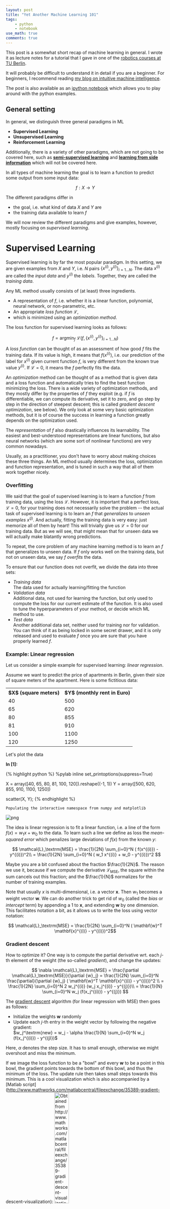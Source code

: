```yaml
---
layout: post
title: "Yet Another Machine Learning 101"
tags:
    - python
    - notebook
use_math: true
comments: true
---
```

This post is a somewhat short recap of machine learning in general. I wrote it
as lecture notes for a tutorial that I gave in one of the [robotics courses at
TU Berlin](http://www.robotics.tu-berlin.de).

It will probably be difficult to understand it in detail if you are a beginner.
For beginners, I recommend reading [my blog on intuitive machine
intelligence](http://www.intuitivemi.de).

The post is also available as an [ipython notebook](https://github.com/shoefer/shoefer.github.io/blob/master/notebooks/Yet%20Another%20Machine%20Learning%20101.ipynb) which allows you to play around with the python examples.

## General setting

In general, we distinguish three general paradigms in ML

- **Supervised Learning**
- **Unsupervised Learning**
- **Reinforcement Learning**

Additionally, there is a variety of other paradigms, which are not going to be
covered here, such as [**semi-supervised
learning**](https://en.wikipedia.org/wiki/Semi-supervised_learning) and
[**learning from side information**](http://arxiv.org/abs/1511.06429) which will
not be covered here.

In all types of machine learning the goal is to learn a function to predict some
output from some input data:

$$f: X \rightarrow Y$$

The different paradigms differ in
- the goal, i.e. what kind of data $X$ and $Y$ are
- the training data available to learn $f$

We will now review the different paradigms and give examples, however, mostly
focusing on *supervised learning*.

# Supervised Learning

Supervised learning is by far the most popular paradigm. In this setting, we are
given examples from $X$ and $Y$, i.e. $N$ pairs $\{ x^{(i)}, y^{(i)}
\}_{i=1\ldots N }$. The data $x^{(i)}$ are called the *input data* and $y^{(i)}$
the *labels*.
Together, they are called the *training data*.

Any ML method usually consists of (at least) three ingredients.

- A representation of $f$, i.e. whether it is a linear function, polynomial,
neural network, or non-parametric, etc.
- An appropriate *loss function* $\mathcal{L}$,
- which is minimized using an *optimization method*.

The loss function for supervised learning looks as follows:

$$f = \textrm{argmin}_{f}\ \mathcal{L} ( f, \{ x^{(i)}, y^{(i)} \}_{i=1\ldots N
})$$

A *loss function* can be thought of as an assessment of how good $f$ fits the
training data. If its value is high, it means that $f(x^{(i)})$, i.e. our
prediction of the label for $x^{(i)}$ given current function $f$, is very
different from the known true value $y^{(i)}$. If $\mathcal{L} = 0$, it means
the $f$ perfectly fits the data.

An *optimization* method can be thought of as a method that is given data and a
loss function and automatically tries to find the best function minimizing the
loss. There is a wide variety of optimization methods, and they mostly differ by
the properties of $f$ they exploit (e.g. if $f$ is differentiable, we can
compute its derivative, set it to zero, and go step by step in the direction of
steepest descent; this is called *gradient descent optimization*, see below). We
only look at some very basic optimization methods, but it is of course the
success in learning a function greatly depends on the optimization used.

The *representation* of $f$ also drastically influences its learnability. The
easiest and best-understood representations are linear functions, but also
neural networks (which are some sort of nonlinear functions) are very common
nowadays.

Usually, as a practitioner, you don't have to worry about making choices these
three things.
An ML method usually determines  the loss, optimization and function
representation, and is tuned in such a way that all of them work together
nicely.

### Overfitting

We said that the goal of supervised learning is to learn a function $f$ from
training data, using the loss $\mathcal{L}$. However, it is important that a
perfect loss, $\mathcal{L}=0$, for your training does not necessarily solve the
problem -- the actual task of supervised learning is to learn an $f$ that
*generalizes* to *unseen examples* $x^{(j)}$. And actually, fitting the training
data is very easy: just memorize all of them by heart! This will trivially give
us $\mathcal{L}=0$ for our training data. But as we will see, that might mean
that for unseen data we will actually make blatantly wrong predictions.

To repeat, the core problem of any machine learning method is to learn an $f$
that generalizes to unseen data. If $f$ only works well on the training data,
but not on unseen data, we say $f$ *overfits* the data.

To ensure that our function does not overfit, we divide the data into three
sets:

- *Training data*<br/>The data used for actually learning/fitting the function
- *Validation data*<br/>Additional data, not used for learning the function, but
only used to compute the loss for our current estimate of the function. It is
also used to tune the hyperparameters of your method, or decide which ML method
to use.
- *Test data* <br/>Another additional data set, neither used for training nor
for validation. You can think of it as being locked in some secret drawer, and
it is only released and used to evaluate $f$ once you are sure that you have
properly learned $f$.

### Example: Linear regression

Let us consider a simple example for supervised learning: *linear regression*.

Assume we want to predict the price of apartments in Berlin, given their size of
square meters of the apartment. Here is some fictitious data:

<table style="border 1px solid black;">
<tr>
<th> $X$ (square meters) </th>
<th> $Y$ (monthly rent in Euro)</th>
</tr>
<tr>
<td>40</td><td>500</td>
</tr>
<tr>
<td>65</td><td>620</td>
</tr>
<tr>
<td>80</td><td>855</td>
</tr>
<tr>
<td>81</td><td>910</td>
</tr>
<tr>
<td>100</td><td>1100</td>
</tr>
<tr>
<td>120</td><td>1250</td>
</tr>
</table>

Let's plot the data

**In [1]:**

{% highlight python %}
%pylab inline
set_printoptions(suppress=True)

X = array([40, 65, 80, 81, 100, 120]).reshape((-1, 1))
Y = array([500, 620, 855, 910, 1100, 1250])

scatter(X, Y);
{% endhighlight %}

    Populating the interactive namespace from numpy and matplotlib



![png]({{site.url}}/notebooks/yet-another-machine-learning-101_files/yet-another-machine-learning-101_2_1.png)


The idea is linear regression is to fit a linear function, i.e. a line of the
form $f(x) = w_1 x + w_0$ to the data. To learn such a line we define as loss
the *mean-squared error* which penalizes large deviations of $f(x)$ from the
known $y$:

$$ \mathcal{L}_\textrm{MSE}
= \frac{1}{2N}  \sum_{i=0}^N ( f(x^{(i)}) - y^{(i)})^2\\
= \frac{1}{2N} \sum_{i=0}^N ( w_1 x^{(i)} + w_0 - y^{(i)})^2
$$

Maybe you are a bit confused about the fraction $\frac{1}{2N}$. The reason we
use it, because if we compute the derivative $\mathcal{L}_\textrm{MSE}$, the
square within the sum cancels out this fraction; and the $\frac{1}{N}$
normalizes for the number of training examples.

Note that usually $x$ is multi-dimensional, i.e. a vector $\mathbf{x}$. Then
$w_1$ becomes a weight vector $\mathbf{w}$.
We can do another trick to get rid of $w_0$ (called the *bias* or *intercept*
term) by appending a $1$ to $\mathbf{x}$, and extending $\mathbf{w}$ by one
dimension. This facilitates notation a bit, as it allows us to write the loss
using vector notation:

$$ \mathcal{L}_\textrm{MSE} = \frac{1}{2N} \sum_{i=0}^N ( \mathbf{w}^T
\mathbf{x}^{(i)} - y^{(i)})^2$$

### Gradient descent

How to optimize it? One way is to compute the partial derivative wrt. each
$j$-th element of the weight (the so-called *gradient*), and change the updates:

$$
\nabla \mathcal{L}_\textrm{MSE} =
\frac{\partial \mathcal{L}_\textrm{MSE}}{\partial {w}_j}
= \frac{1}{2N} \sum_{i=0}^N \frac{\partial}{\partial {w}_j}
( \mathbf{w}^T \mathbf{x}^{(i)} - y^{(i)})^2 \\
= \frac{1}{2N} \sum_{i=0}^N 2 w_j^{(i)}  (w_j x_j^{(i)} - y^{(j)})\\
= \frac{1}{N} \sum_{i=0}^N w_j (f(x_j^{(i)}) - y^{(j)})
$$

The [gradient descent](https://en.wikipedia.org/wiki/Gradient_descent) algorithm
(for linear regression with MSE) then goes as follows:

- Initialize the weights $\mathbf{w}$ randomly
- Update each $j$-th entry in the weight vector by following the negative
gradient:<br/>$w_j^\textrm{new} = w_j - \alpha \frac{1}{N} \sum_{i=0}^N w_j
(f(x_j^{(i)}) - y^{(j)})$

Here, $\alpha$ denotes the step size. It has to small enough, otherwise we might
overshoot and miss the minimum.

If we image the loss function to be a "bowl" and every $\mathbf{w}$ to be a
point in this bowl, the gradient points towards the bottom of this bowl, and
thus the minimum of the loss. The update rule then takes small steps towards
this minimum.
This is a cool visualization which is also accompanied by a [Matlab
script](http://www.mathworks.com/matlabcentral/fileexchange/35389-gradient-
descent-visualization):
<img src="http://www.mathworks.com/matlabcentral/mlc-downloads/downloads/submissions/35389/versions/1/screenshot.png"
style="width:30%" alt="Obtained from http://www.mathworks.com/matlabcentral/fileexchange/35389-gradient-descent-
visualization" />

Gradient descent is a very important technique, very popular especially for
training neural networks (see below).

### Ordinary least squares

In the linear regression case, however, there is a more direct solution. If we
consider $\mathbf{w}$ to be a matrix rather than a vector, we can write the loss
in the following way:

$$ \mathcal{L}_\textrm{MSE} = \frac{1}{2} (\mathbf{X}\mathbf{w} - \mathbf{y})^T
(\mathbf{X}\mathbf{w} - \mathbf{y})$$

where $\mathbf{X}$ contains in each $i$-th *row* on training example
$\mathbf{x}^{(i)}$, and $\mathbf{y}$ in each $i$-th row a label $y^{(i)}$.

Now we can compute the derivative of $\mathcal{L}_\textrm{MSE}$, set it to 0,
and solve for $\mathbf{w}$. As you can check yourself, the derivative is given
by:
$$ \frac{d \mathcal{L}_\textrm{MSE}}{d \mathbf{w}} = \mathbf{X}\mathbf{w} -
\mathbf{y} \\
\mathbf{X}\mathbf{w} - \mathbf{y}  = 0\\
\mathbf{X}\mathbf{w}  = \mathbf{y}
$$

To now solve it for $\mathbf{w}$, we need to invert $\mathbf{X}$ -- which is
usually not possible because it is not square in the general case. But we can
apply a trick, namely use the *pseudo-inverse*:

$$\mathbf{X}\mathbf{w} = \mathbf{y}\\
\mathbf{X}^T\mathbf{X}\mathbf{w} = \mathbf{X}^T\mathbf{y}\\
\mathbf{w} = (\mathbf{X}^T\mathbf{X})^{-1} \mathbf{X}^T\mathbf{y}\\
$$

where the *pseudo-inverse* is given by $(\mathbf{X}^T\mathbf{X})^{-1}
\mathbf{X}^T$.

### Computational example

Let's now implement this in python.



**In [2]:**

{% highlight python %}
# transpose training data and append 1
Xhat = np.hstack([X, np.ones((X.shape[0],1.))])
w = np.linalg.inv(Xhat.T.dot(Xhat)).dot(Xhat.T).dot(Y)
w
{% endhighlight %}




    array([ 10.04581152,  58.78926702])



**In [3]:**

{% highlight python %}
scatter(X, Y)
plot(X, Xhat.dot(w));
{% endhighlight %}


![png]({{site.url}}/notebooks/yet-another-machine-learning-101_files/yet-another-machine-learning-101_5_0.png)


Luckily, there are libraries that do all that for us. One of the most popular ML
libraries in python is *scikit learn*.
We can easily verify that it computes the same function:

(we see that sklearn automatically adds a bias, stored in the variable
"intercept_")

**In [4]:**

{% highlight python %}
from sklearn.linear_model import LinearRegression
lr = LinearRegression()
lr.fit(X, Y)

X_rng = np.linspace(40, 120, 100).reshape((-1,1))

scatter(X, Y)
plot(X_rng, lr.predict(X_rng));
lr.coef_, lr.intercept_
{% endhighlight %}




    (array([ 10.04581152]), 58.789267015706741)




![png]({{site.url}}/notebooks/yet-another-machine-learning-101_files/yet-another-machine-learning-101_7_1.png)


We see that the weights and our prediction (the blue line) are identical. And
you see that it fits the data Ok, but not perfectly. Still, it looks like a
reasonable guess. Most importantly, it also makes a prediction for inputs $x$
for which we did not have any training data.

## Overfitting

What if we don't want to fit a line, but some more complex model, e.g. a
polynomial? This is easily done by *augmenting our input* (also called *feature
expansion*) by different powers of the input:

$f(\tilde{\mathbf{x}}) = [\mathbf{x}, \mathbf{x}^2, \mathbf{x}^3, ... ]$

Let's try that out:

**In [5]:**

{% highlight python %}
def polynomial_feature_expansion(X):
    return np.hstack([X, X**2, X**3, X**4, X**5,])

X_rng = np.linspace(20, 140, 100).reshape((-1,1))

lr = LinearRegression()
lr.fit(polynomial_feature_expansion(X), Y)

scatter(X, Y)
plot(X_rng, lr.predict(polynomial_feature_expansion(X_rng)));
ylim(200, 2000)
lr.coef_, lr.intercept_
{% endhighlight %}




    (array([ 14413.72962393,   -394.63014472,      5.20499616,     -0.03319069,
                 0.00008213]), -201202.688457913)




![png]({{site.url}}/notebooks/yet-another-machine-learning-101_files/yet-another-machine-learning-101_9_1.png)


We see that the training data is fitted almost perfectly; but the function
hallucinates weird values inbetween and before/after the training data! Also,
the weights are actually very high. This is a classical example of overfitting:
we used a function that is too "powerful", as it has many more parameters than
the linear model. There are different ways to remedy this problem:

- [More training data](https://en.wikipedia.org/wiki/Big_data)!
- Restricting the function to a simpler one (e.g. less parameters)<br/>(The
danger can be *underfitting*, i.e. choosing a too simple model)
- Model selection, e.g. using [cross-validation](https://en.wikipedia.org/wiki
/Cross-validation_%28statistics%29)
- Incorporating prior knowledge about the problem, e.g. by [feature
engineering](https://en.wikipedia.org/wiki/Feature_engineering)
- Regularization

At this point we will only talk about
[regularization](https://en.wikipedia.org/wiki/Regularization_%28mathematics%29)
which a special way to force a powerful function not to overfit. The idea is to
put additional terms into the loss function. A popular regularization is *L2*
which puts a [L2-norm](http://mathworld.wolfram.com/L2-Norm.html) penalty on the
weights, i.e. $||\mathbf{w}||^2$ into the loss. The optimizer then has to make
sure not only to fulfill the initial loss, e.g. the mean-squared error, but also
the regularization.

A linear regression with L2 regularization is called *ridge regression*. The
loss then becomes:
$$ \mathcal{L}_\textrm{Ridge} = \frac{1}{2} (\mathbf{X}\mathbf{w} -
\mathbf{y})^T (\mathbf{X}\mathbf{w} - \mathbf{y}) + \alpha ||\mathbf{w}||^2 $$

where $\alpha$ weights the influence of the regularizer.

Ridge regression is also implemented in scikit learn:

**In [6]:**

{% highlight python %}
from sklearn.linear_model import Ridge

lr = Ridge(alpha=20.)
lr.fit(polynomial_feature_expansion(X), Y)

scatter(X, Y)
plot(X_rng, lr.predict(polynomial_feature_expansion(X_rng)));
ylim(200, 2000)
lr.coef_, lr.intercept_
{% endhighlight %}




    (array([-0.05208327, -2.0080791 ,  0.05283245, -0.00047523,  0.00000145]),
     1401.9265643035942)




![png]({{site.url}}/notebooks/yet-another-machine-learning-101_files/yet-another-machine-learning-101_11_1.png)


We see, that the weights are lower and the values inbetween are much smoother;
but still for values $>120$ and $<40$ the linear model reflects our intuition
about the real $f$ better. Therefore, we might choose to increase the
regularization, collect more data or choose a different function
parametrization, e.g. a polynomial with lower degree.

## Regression vs. Classification

Before we talk about more sophisticated supervised learning methods, we should
clarify the terms *regression* and *classification*. The only difference between
these two concepts is whether $y$ is *discrete* or *continuous*. In the previous
example we used regression, i.e. we treated the price as a continuous variable.
In classification, we are usually given a discrete, finite set of *classes*, and
we are only interested in predicting the class of a new input. The only thing
that changes because of this is the loss. We won't bother about these loss
functions now, but in case you are interested, common choices are the
[categorical cross-entropy](https://en.wikipedia.org/wiki/Cross_entropy#Cross-
entropy_error_function_and_logistic_regression) loss or the [hinge
loss](https://en.wikipedia.org/wiki/Hinge_loss).

But watch out, the terminology is not always fully consistent: training a linear
model with a categorical cross-entropy loss is called *logistic regression* --
although it is actually a *classification* method!

## (Deep) Neural Networks

Currently, they are probably the most popular approach in supervised learning.
The idea is to compose the function $f$ of small slightly nonlinear functions
(neurons) and connect them. This small nonlinear functions are called *neurons*,
and together they form a neural network that can be visualized as follows:

<img src="https://upload.wikimedia.org/wikipedia/commons/e/e4/Artificial_neural_network.svg" alt="Artificial neural network
(https://commons.wikimedia.org/wiki/File:Artificial_neural_network.svg)"
style="width: 20%;"/>

The picture (image taken from [wikipedia](https://commons.wikimedia.org/wiki/Fil
e:Artificial_neural_network.svg)) depicts a network with an input layer
($=\mathbf{x}$), an output (should be equal to our labels $y$) and a hidden
layer. This hidden layer can learn some representation of $\mathbf{x}$ that is
suitable for predicting $y$. For the record, this network structure is also
sometimes called *multi-layer perceptron*.

What does a (non-input and non-output) neuron look like? In fact, a neuron
basically multiplies a linear weight vector with its input (sounds exactly like
linear regression, right?) and then applies some nonlinearity on the output of
this operation (that's different from linear regression). Let's make this
formal; a neuron $h_i$ (in the hidden layer), given input $\mathbf{z}$ (in the
network above $\mathbf{z} = \mathbf{x}$), computes its output as follows:

$$h_i(\mathbf{z}) = \sigma(\mathbf{w}_{h_i}^T\mathbf{z})$$

where $\sigma$ denotes some nonlinear *activation function*, often something
like the *sigmoid*-function:

$$\sigma(t) = \frac{1}{1 + e^{-t}}$$,

<img src="https://upload.wikimedia.org/wikipedia/commons/5/53/Sigmoid-function-2.svg" alt="Signmoid function (https://commons.wikimedia.org/wiki/File
:Sigmoid-function-2.svg)" style="width: 40%;"/>

although the [hyperbolic
tangent](http://mathworld.wolfram.com/HyperbolicTangent.html) and
[rectifiers](https://en.wikipedia.org/wiki/Rectifier_%28neural_networks%29) are
more en vogue in state-of-the art neural networks.

A hidden layer $f_h$ composed of $H$ neurons then computes its output as
follows:

$$ f_h(\mathbf{z}) = \sigma(\mathbf{W}_{h} \mathbf{z}),$$

where ${\mathbf{W} _ h}$ is a $\mathrm{dim}(\mathbf{z}) \times k$ matrix
composed of the stacked (transposed) weight vectors $\mathbf{w}_{h_i}^T, i=1
\ldots H$, and the activation function $\sigma$ is applied separately to each
output dimension of $\mathbf{W}_H$.

So what are *deep* networks? The idea is to stack multiple hidden layers -- the
more hidden layers there are, the "deeper" the network is. Mathematically, it is
just a repeated application of multiplying a linear weight with the output of
the previous layer, then computing the activation, passing it to the next layer,
and so on. The advantage of these networks is, that they can learn more
sophisticated representations of the input data, and thus solve more challenging
learning problems.

Finally, we have to say how to train neural networks. We can use the same loss
functions as for linear regression (or classification, of course), and apply
gradient descent. However, if we have multiple layers, we need to apply some
tricks to adapt gradient descent. The first trick is *backpropagation*; it
basically says that to train multiple layers, we apply gradient descent to each
layer separately, and pass the loss backwards through the network layer by layer
until we reach the beginning. For this to work well, we must apply also some
additional tricks, e.g. setting the initial values of all weights appropriately
and so on. But in principle, training a neural network is not much different
from performing a linear or logistic regression.

Of course there is a lot more to know abouot deep learning, and if you want a
more in-depth treatment of this topic, check out [this recent
book](http://www.deeplearningbook.org/).

# Unsupervised Learning

Unsupervised differs from supervised learning that we are only given
$\{x^{(i)}\}_{i=1 \ldots N}$, an no labels. This obviously means that the loss
functions we've seen so far will not work. Instead the loss functions impose
some "statistical" constraints on $y$. A good example is *Principal component
analysis* (PCA): here we want to learn a low-dimensional variant of $x$ --
however, which still contains roughly the same "information" as the original
$x$. The question is how to quantify "information". This very complicated and
highly depends on the task; but PCA takes a pragmatic stance by defining
information as *high variance* (in a statistical sense). Therefore, the loss for
PCA is roughly equivalent to:

$${\mathcal{L}}_\textrm{PCA} \approx -\textrm{Var}(f(\mathbf{x}))$$

where $f$ is indeed a linear function as used above.
The $\approx$ sign reflects that formally the loss is a bit different - we need
some additional constraints to make this problem well-defined, i.e. not find
infinitely large weights. I will not go into details here, but you should
understand that one can formulate learning objectives without any supervised
signal, just by formulating some desired properties of the result of $f$ in the
loss function.

Note that PCA is somewhat the "regression" variant of unsupervised learning.
There are also methods that map data into discrete representations, e.g. in
clustering. The most popular and yet simplest method is probably
[k-means](https://en.wikipedia.org/wiki/K-means_clustering).

Also note that unsupervised learning has somewhat different applications than
supervised learning. Often it is used for pre-processing the input data, in
order to then feed its output to a supervised learning method. Another important
application is exploratory data analysis, i.e. studying and finding patterns in
your data.

# Reinforcement Learning

In reinforcement learning our outputs $Y$ are *actions* that an agent should
take, and our input *X* is the state. Therefore, we also rename $X$ and $Y$:
the state is denoted by $\mathbf{s}$, the actions by $\mathbf{a}$, and the
function we want to learn is called *policy* $\pi$ (instead of $f$):

$$ \pi(\mathbf{s}) = \mathbf{a}$$

A crucial difference to supervised learning is that we do not know the correct
actions $\mathbf{a}$. Rather, we only get a *reward signal* $r(\mathbf{s},
\mathbf{a})$ for every action we take (in a certain state). The reward is a real
number that is high if the action was good, and low if it was bad.

Obviously, this problem is much harder as learning becomes indirect -- you need
to figure out the right action only from getting a reward. The biggest problem
is that rewards are usually sparse and *delayed*; that means the agent might
receive a positive reward only after it has executed a set of actions. However,
it might be that actually the first action in this sequence was the most
important one.

There is a wide variety of different techniques, such as *policy search*,
*value-based methods* and *model-based reinforcement learning* to tackle this
problem. We will look at these techniques at this point, but it is important
that you at least understand the general setting of reinforcement learning, and
its difference to supervised learning (and unsupervised learning).
